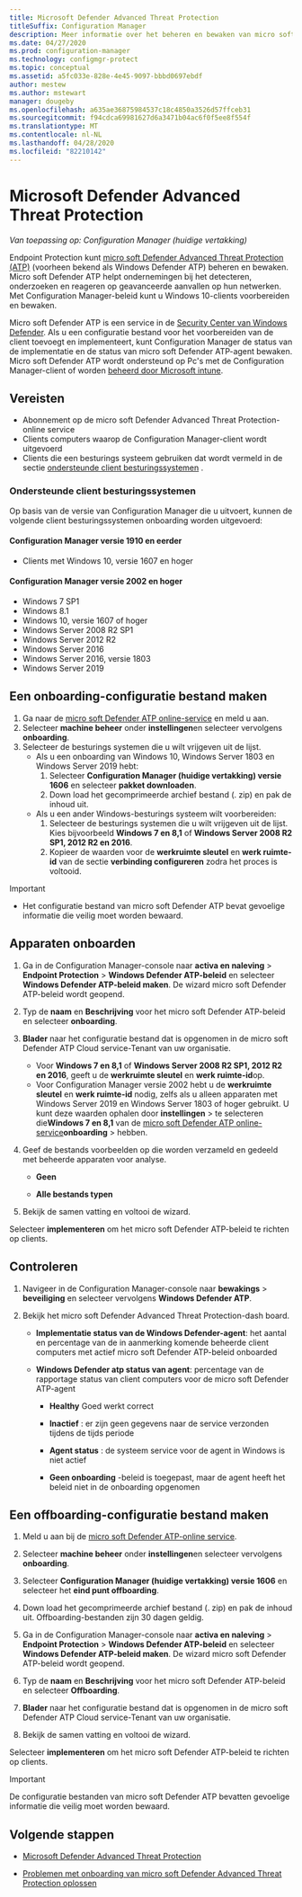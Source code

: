 ```yaml
---
title: Microsoft Defender Advanced Threat Protection
titleSuffix: Configuration Manager
description: Meer informatie over het beheren en bewaken van micro soft Defender Advanced Threat Protection, een nieuwe service die ondernemingen helpt bij het reageren op geavanceerde aanvallen.
ms.date: 04/27/2020
ms.prod: configuration-manager
ms.technology: configmgr-protect
ms.topic: conceptual
ms.assetid: a5fc033e-828e-4e45-9097-bbbd0697ebdf
author: mestew
ms.author: mstewart
manager: dougeby
ms.openlocfilehash: a635ae36875984537c18c4850a3526d57ffceb31
ms.sourcegitcommit: f94cdca69981627d6a3471b04ac6f0f5ee8f554f
ms.translationtype: MT
ms.contentlocale: nl-NL
ms.lasthandoff: 04/28/2020
ms.locfileid: "82210142"
---
```

# <a name="microsoft-defender-advanced-threat-protection"></a>Microsoft Defender Advanced Threat Protection

*Van toepassing op: Configuration Manager (huidige vertakking)*

Endpoint Protection kunt [micro soft Defender Advanced Threat Protection (ATP)](https://docs.microsoft.com/windows/security/threat-protection/microsoft-defender-atp/microsoft-defender-advanced-threat-protection) (voorheen bekend als Windows Defender ATP) beheren en bewaken. Micro soft Defender ATP helpt ondernemingen bij het detecteren, onderzoeken en reageren op geavanceerde aanvallen op hun netwerken. Met Configuration Manager-beleid kunt u Windows 10-clients voorbereiden en bewaken.

Micro soft Defender ATP is een service in de [Security Center van Windows Defender](https://securitycenter.windows.com). Als u een configuratie bestand voor het voorbereiden van de client toevoegt en implementeert, kunt Configuration Manager de status van de implementatie en de status van micro soft Defender ATP-agent bewaken. Micro soft Defender ATP wordt ondersteund op Pc's met de Configuration Manager-client of worden [beheerd door Microsoft intune](https://docs.microsoft.com/intune/protect/advanced-threat-protection).

## <a name="prerequisites"></a>Vereisten

- Abonnement op de micro soft Defender Advanced Threat Protection-online service  
- Clients computers waarop de Configuration Manager-client wordt uitgevoerd
- Clients die een besturings systeem gebruiken dat wordt vermeld in de sectie [ondersteunde client besturingssystemen](#bkmk_os) .

### <a name="supported-client-operating-systems"></a><a name="bkmk_os"></a>Ondersteunde client besturingssystemen
Op basis van de versie van Configuration Manager die u uitvoert, kunnen de volgende client besturingssystemen onboarding worden uitgevoerd:

#### <a name="configuration-manager-version-1910-and-prior"></a>Configuration Manager versie 1910 en eerder

- Clients met Windows 10, versie 1607 en hoger

#### <a name="configuration-manager-version-2002-and-later"></a>Configuration Manager versie 2002 en hoger
<!--5229962-->
- Windows 7 SP1
- Windows 8.1
- Windows 10, versie 1607 of hoger
- Windows Server 2008 R2 SP1
- Windows Server 2012 R2
- Windows Server 2016
- Windows Server 2016, versie 1803
- Windows Server 2019

## <a name="create-an-onboarding-configuration-file"></a>Een onboarding-configuratie bestand maken

1. Ga naar de [micro soft Defender ATP online-service](https://securitycenter.windows.com/) en meld u aan.
1. Selecteer **machine beheer** onder **instellingen**en selecteer vervolgens **onboarding**.
1. Selecteer de besturings systemen die u wilt vrijgeven uit de lijst.
   - Als u een onboarding van Windows 10, Windows Server 1803 en Windows Server 2019 hebt:
      1. Selecteer **Configuration Manager (huidige vertakking) versie 1606** en selecteer **pakket downloaden**.
      1. Down load het gecomprimeerde archief bestand (. zip) en pak de inhoud uit.
   - Als u een ander Windows-besturings systeem wilt voorbereiden: 
      1. Selecteer de besturings systemen die u wilt vrijgeven uit de lijst. Kies bijvoorbeeld **Windows 7 en 8,1** of **Windows Server 2008 R2 SP1, 2012 R2 en 2016**.
      1. Kopieer de waarden voor de **werkruimte sleutel** en **werk ruimte-id** van de sectie **verbinding configureren** zodra het proces is voltooid.

> [!IMPORTANT]
> - Het configuratie bestand van micro soft Defender ATP bevat gevoelige informatie die veilig moet worden bewaard.

## <a name="onboard-devices"></a>Apparaten onboarden

1. Ga in de Configuration Manager-console naar **activa en naleving** > **Endpoint Protection** > **Windows Defender ATP-beleid** en selecteer **Windows Defender ATP-beleid maken**. De wizard micro soft Defender ATP-beleid wordt geopend.  
1. Typ de **naam** en **Beschrijving** voor het micro soft Defender ATP-beleid en selecteer **onboarding**.
1. **Blader** naar het configuratie bestand dat is opgenomen in de micro soft Defender ATP Cloud service-Tenant van uw organisatie.
   - Voor **Windows 7 en 8,1** of **Windows Server 2008 R2 SP1, 2012 R2 en 2016**, geeft u de **werkruimte sleutel** en **werk ruimte-id**op.
   - Voor Configuration Manager versie 2002 hebt u de **werkruimte sleutel** en **werk ruimte-id** nodig, zelfs als u alleen apparaten met Windows Server 2019 en Windows Server 1803 of hoger gebruikt. U kunt deze waarden ophalen door **instellingen** > te selecteren die**Windows 7 en 8,1** van de [micro soft Defender ATP online-service](https://securitycenter.windows.com/)**onboarding** > hebben. <!--7054188-->
1. Geef de bestands voorbeelden op die worden verzameld en gedeeld met beheerde apparaten voor analyse.  

   - **Geen**

   - **Alle bestands typen**  
1. Bekijk de samen vatting en voltooi de wizard.  

Selecteer **implementeren** om het micro soft Defender ATP-beleid te richten op clients.

## <a name="monitor"></a>Controleren

1. Navigeer in de Configuration Manager-console naar **bewakings** > **beveiliging** en selecteer vervolgens **Windows Defender ATP**.  

1. Bekijk het micro soft Defender Advanced Threat Protection-dash board.  

    - **Implementatie status van de Windows Defender-agent**: het aantal en percentage van de in aanmerking komende beheerde client computers met actief micro soft Defender ATP-beleid onboarded  

    - **Windows Defender atp status van agent**: percentage van de rapportage status van client computers voor de micro soft Defender ATP-agent  

        - **Healthy** Goed werkt correct  

        - **Inactief** : er zijn geen gegevens naar de service verzonden tijdens de tijds periode  

        - **Agent status** : de systeem service voor de agent in Windows is niet actief  

        - **Geen onboarding** -beleid is toegepast, maar de agent heeft het beleid niet in de onboarding opgenomen  

## <a name="create-an-offboarding-configuration-file"></a>Een offboarding-configuratie bestand maken  

1. Meld u aan bij de [micro soft Defender ATP-online service](https://securitycenter.windows.com/).

1. Selecteer **machine beheer** onder **instellingen**en selecteer vervolgens **onboarding**.  

1. Selecteer **Configuration Manager (huidige vertakking) versie 1606** en selecteer het **eind punt offboarding**.  

1. Down load het gecomprimeerde archief bestand (. zip) en pak de inhoud uit. Offboarding-bestanden zijn 30 dagen geldig.

1. Ga in de Configuration Manager-console naar **activa en naleving** > **Endpoint Protection** > **Windows Defender ATP-beleid** en selecteer **Windows Defender ATP-beleid maken**. De wizard micro soft Defender ATP-beleid wordt geopend.  

1. Typ de **naam** en **Beschrijving** voor het micro soft Defender ATP-beleid en selecteer **Offboarding**.

1. **Blader** naar het configuratie bestand dat is opgenomen in de micro soft Defender ATP Cloud service-Tenant van uw organisatie.

1. Bekijk de samen vatting en voltooi de wizard.  

Selecteer **implementeren** om het micro soft Defender ATP-beleid te richten op clients.  

> [!IMPORTANT]
> De configuratie bestanden van micro soft Defender ATP bevatten gevoelige informatie die veilig moet worden bewaard.

## <a name="next-steps"></a>Volgende stappen

- [Microsoft Defender Advanced Threat Protection](https://docs.microsoft.com/windows/security/threat-protection/microsoft-defender-atp/microsoft-defender-advanced-threat-protection)

- [Problemen met onboarding van micro soft Defender Advanced Threat Protection oplossen](https://docs.microsoft.com/windows/security/threat-protection/microsoft-defender-atp/troubleshoot-onboarding)
